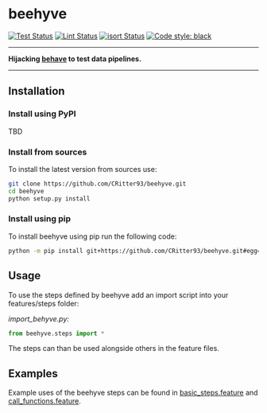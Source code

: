 # beehyve

[![Test Status](https://github.com/CRitter93/beehyve/workflows/Tests/badge.svg)](https://github.com/CRitter93/beehyve/actions?query=workflow%3ATests)
[![Lint Status](https://github.com/CRitter93/beehyve/workflows/Lint/badge.svg)](https://github.com/CRitter93/beehyve/actions?query=workflow%3ALint)
[![isort Status](https://github.com/CRitter93/beehyve/workflows/isort/badge.svg)](https://github.com/CRitter93/beehyve/actions?query=workflow%3Aisort)
[![Code style: black](https://img.shields.io/badge/code%20style-black-000000.svg)](https://github.com/psf/black)

---

__Hijacking [behave](https://behave.readthedocs.io/en/stable/) to test data pipelines.__

---

## Installation

### Install using PyPI
TBD

### Install from sources
To install the latest version from sources use:
```bash
git clone https://github.com/CRitter93/beehyve.git
cd beehyve
python setup.py install
```

### Install using pip
To install beehyve using pip run the following code:
```bash
python -m pip install git+https://github.com/CRitter93/beehyve.git#egg=beehyve
```

## Usage
To use the steps defined by beehyve add an import script into your features/steps folder:

*import_behyve.py:*
```python
from beehyve.steps import *
```

The steps can than be used alongside others in the feature files.

## Examples
Example uses of the beehyve steps can be found in [basic_steps.feature](https://github.com/CRitter93/beehyve/blob/initial_commit/features/basic_steps.feature) and [call_functions.feature](https://github.com/CRitter93/beehyve/blob/initial_commit/features/call_functions.feature).
